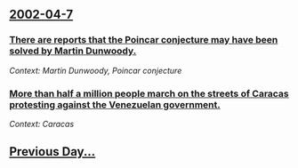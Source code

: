 ## [2002-04-7](/news/2002/04/7/index.md)

### [There are reports that the Poincar conjecture may have been solved by Martin Dunwoody.](/news/2002/04/7/there-are-reports-that-the-poincare-conjecture-may-have-been-solved-by-martin-dunwoody.md)
_Context: Martin Dunwoody, Poincar conjecture_

### [More than half a million people march on the streets of Caracas protesting against the Venezuelan government.](/news/2002/04/7/more-than-half-a-million-people-march-on-the-streets-of-caracas-protesting-against-the-venezuelan-government.md)
_Context: Caracas_

## [Previous Day...](/news/2002/04/6/index.md)

